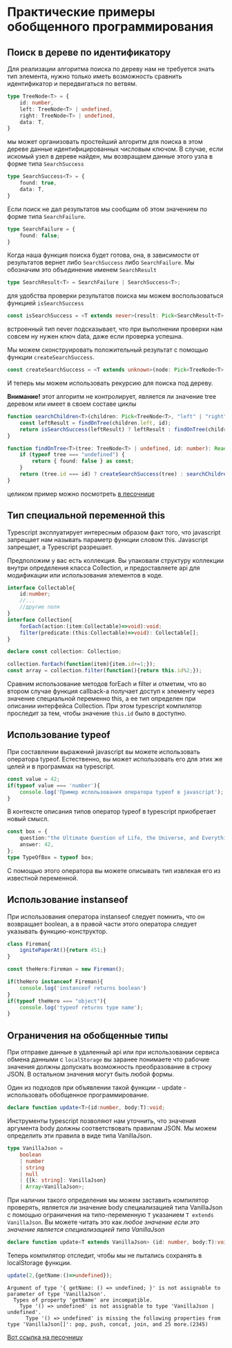 # Практические примеры обобщенного программирования

## Поиск в дереве по идентификатору

Для реализации алгоритма поиска по дереву нам не требуется знать тип элемента, нужно только иметь возможность сравнить идентификатор и передвигаться по ветвям.

```typescript
type TreeNode<T> = {
    id: number,
    left: TreeNode<T> | undefined,
    right: TreeNode<T> | undefined,
    data: T,
}
```

мы может организовать простейший алгоритм для поиска в этом дереве данные идентифицированных числовым ключом. В случае, если искомый узел в дереве найден, мы возвращаем данные этого узла в форме типа `SearchSuccess`

```typescript
type SearchSuccess<T> = {
    found: true,
    data: T,
}
```

Если поиск не дал результатов мы сообщим об этом значением по форме типа `SearchFailure`.

```typescript
type SearchFailure = {
    found: false;
}
```

Когда наша функция поиска будет готова, она, в зависимости от результатов вернет либо `SearchSuccess` либо `SearchFailure`. Мы обозначим это объединение именем `SearchResult`

```typescript
type SearchResult<T> = SearchFailure | SearchSuccess<T>;
```

для удобства проверки результатов поиска мы можем воспользоваться функцией `isSearchSuccess`

```typescript
const isSearchSuccess = <T extends never>(result: Pick<SearchResult<T>, "found">):result is SearchSuccess<T> => result.found;
```

встроенный тип never подсказывает, что при выполнении проверки нам совсем ну нужен ключ data, даже если проверка успешна.

Мы можем сконструировать положительный результат с помощью функции `createSearchSuccess`.

```typescript
const createSearchSuccess = <T extends unknown>(node: Pick<TreeNode<T>,"data">) => ({ found: true, data: node.data} as const);
```

И теперь мы можем использовать рекурсию для поиска под дереву. 

**Внимание!** этот алгоритм не контролирует, является ли значение tree деревом или имеет в своем составе циклы

```typescript
function searchChildren<T>(children: Pick<TreeNode<T>, "left" | "right">, id: number) {
    const leftResult = findOnTree(children.left, id);
    return isSearchSuccess(leftResult) ? leftResult : findOnTree(children.right, id);
}

function findOnTree<T>(tree: TreeNode<T> | undefined, id: number): Readonly<SearchResult<T>> {
    if (typeof tree === "undefined") {
        return { found: false } as const;
    }
    return (tree.id === id) ? createSearchSuccess(tree) : searchChildren(tree, id);
}
```

целиком пример можно посмотреть [в песочнице](https://www.typescriptlang.org/play?ssl=29&ssc=2&pln=19&pc=1#code/C4TwDgpgBAKgThCA5A9gEwgHhgPigXigG8AoKcqASzQC4oA7AVwFsAjCOAbjIoBsIAZsDrxEqDNjwAfKI3oYBlehDTcKUOJQDmAC2GwEydFlxQZchUpVqKaAIbA7I7gF8SoSFADKEO3ADGOl6M-v4QAM7hkgTEPOQCKBZ0wHCMEDbk9o7OJG4e0D5+gQBidpS8jAgxpOoJSVACdrzh6bnu4AW+AToAShGMvMDRhIXdpeWV0DKjgcGhEVG43CT+KPThwFThM0EhYZEx2FAQAB7AEPLhDBAAbhw4ABQI4QP6AAqU-gDWmDt9L4NJAAaKAAIjq8lBOAAlDRnq8tt4urM9gthnh4YMAHQQ1QrNYbKD+BAOCA7Ob7K6EI6nc6XWT0L70FAAd3oj2ZGDoH2+2EM4hMOCBoKydih0IIeAeRAaiXkyVSEBBoronIgWNFLigdiuq3WwGhywEcn8wEoaygLSKOgAwjpymgEPRJA9Ag6ndzPj9REYJLgQaD+EJQWYwZpdMAoSDqKqWOw4BKahQ9YSg8B-gjCIp5AB5eg+1323iOi5YtPRtCGuIaCDASr0Lbk1GRB5pjODCUAfigbf6gygdGzaDzBbdxadWPDegrVbcJGN9FN5obQ5HhhdKUQIn5xmi5nkgisaArsbYHFhUD6djQa14IF+yN6faGuDwSfIlAEUAe+RQX830D4EBYIWIeyhoKCibVuoCB1nADYyrig5NC0UBajqRIEsAGRodWsH1t+AFYtQBDAdQXZEiS5xNvMLYARKdBWt0druhcP6GDOrhAA)


## Тип специальной переменной this

Typescript эксплуатирует интересным образом факт того, что javascript запрещает нам называть параметр функции словом this. Javascript запрещает, а Typescript разрешает.

Предположим у вас есть коллекция. Вы упаковали структуру коллекции внутри определения класса Collection, и предоставляете api для модификации или использования элементов в коде.

```typescript
interface Collectable{
    id:number;
    //...
    //другие поля
}
interface Collection{
    forEach(action:(item:Collectable)=>void):void;
    filter(predicate:(this:Collectable)=>void): Collectable[];
}

declare const collection: Collection;

collection.forEach(function(item){item.id+=1;});
const array = collection.filter(function(){return this.id%2;});

```

Сравним использование методов forEach и filter и отметим, что во втором случае функция callback-а получает доступ к элементу через значение специальной переменно this, а ее тип определен при описании интерфейса Collection. При этом typescript компилятор проследит за тем, чтобы значение `this.id` было в доступно.

## Использование typeof

При составлении выражений javascript вы можете использовать оператора typeof. Естественно, вы может использовать его для этих же целей и в программах на typescript.

```javascript
const value = 42;
if(typeof value === 'number'){
    console.log('Пример использования оператора typeof в javascript');
}
```

В контексте описания типов оператор typeof в typescript приобретает новый смысл.

```typescript
const box = {
    question:"the Ultimate Question of Life, the Universe, and Everything",
    answer: 42,
};
type TypeOfBox = typeof box;

```

С помощью этого оператора вы можете описывать тип извлекая его из известной переменной.

## Использование instanseof

При использования оператора instanseof следует помнить, что он возвращает boolean, а в правой части этого оператора следует указывать функцию-конструктор.

```typescript
class Fireman{
    ignitePaperAt(){return 451;}
}

const theHero:Fireman = new Fireman();

if(theHero instanceof Fireman){
    console.log('instanceof returns boolean')
}
if(typeof theHero === "object"){
    console.log('typeof returns type name');
}
```

## Ограничения на обобщенные типы

При отправке данные в удаленный api или при использовании сервиса обмена данными с `localStorage` вы заранее понимаете что рабочие значения должны допускать возможность преобразование в строку JSON. В остальном значения могут быть любой формы.

Один из подходов при объявлении такой функции - update - использовать обобщенное программирование.

```typescript
declare function update<T>(id:number, body:T):void;
```

Инструменты typescript позволяют нам уточнить, что значения аргумента body должны соответствовать правилам JSON. Мы можем определить эти правила в виде типа VanillaJson. 

```typescript
type VanillaJson = 
    boolean
    | number
    | string
    | null
    | {[k: string]: VanillaJson}
    | Array<VanillaJson>;
```

При наличии такого определения мы можем заставить компилятор проверять, является ли значение body специализацией типа VanillaJson с помощью ограничения на типо-переменную `T` указанием `T extends VanillaJson`. Вы можете читать это как *любое значение если это значение является специализацией типа VanillaJson*

```typescript
declare function update<T extends VanillaJson> (id: number, body:T):void;
```

Теперь компилятор отследит, чтобы мы не пытались сохранять в localStorage функции.

```typescript
update(2,{getName:()=>undefined});
```
```text
Argument of type '{ getName: () => undefined; }' is not assignable to parameter of type 'VanillaJson'.
  Types of property 'getName' are incompatible.
    Type '() => undefined' is not assignable to type 'VanillaJson | undefined'.
      Type '() => undefined' is missing the following properties from type 'VanillaJson[]': pop, push, concat, join, and 25 more.(2345)
```
[Вот ссылка на песочницу](https://www.typescriptlang.org/play?ssl=12&ssc=35&pln=1&pc=1#code/C4TwDgpgBAaghgOwJYBsVwFIGcD2CoC8UAUFGVAEY44oSKnkA+UCArgLYUQBODZzWYNyQIA5nyjM2aCcwDeAbQDWALiiDhYgLpr4yNJlwIAvrKgBBbtzggAPHtTpseAHwBuYsQAmEAMbpuaAAzVgRfYCQ8KFYwLzhgCFsAFSgIAA8EhC8sWERHQ1coAAokLzU2Th4AGkocLxAVJIBKFQA3HFKPYhi4hKKARiq5BDh2CDUAIgQIHAnjJo8e+IgigCYh0QhgADlR8aKmghdQnyCRCC95tyA)